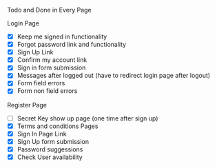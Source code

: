 Todo and Done in Every Page


Login Page

- [x] Keep me signed in functionality
- [x] Forgot password link and functionality
- [x] Sign Up Link
- [x] Confirm my account link
- [x] Sign in form submission
- [x] Messages after logged out (have to redirect login page after logout)
- [x] Form field errors
- [x] Form non field errors

Register Page

- [ ] Secret Key show up page (one time after sign up)
- [x] Terms and conditions Pages
- [x] Sign In Page Link
- [x] Sign Up form submission
- [x] Password suggessions
- [x] Check User availability
